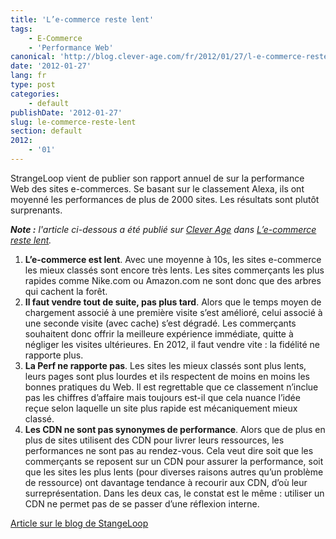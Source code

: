```yaml
---
title: 'L’e-commerce reste lent'
tags:
    - E-Commerce
    - 'Performance Web'
canonical: 'http://blog.clever-age.com/fr/2012/01/27/l-e-commerce-reste-lent/'
date: '2012-01-27'
lang: fr
type: post
categories:
    - default
publishDate: '2012-01-27'
slug: le-commerce-reste-lent
section: default
2012:
    - '01'
---
```


StrangeLoop vient de publier son rapport annuel de sur la performance Web des sites e-commerces. Se basant sur le classement Alexa, ils ont moyenné les performances de plus de 2000 sites. Les résultats sont plutôt surprenants.

<!--more-->

<em class="canonical">**Note&nbsp;:** l'article ci-dessous a été publié sur [Clever Age](http://www.clever-age.com/fr/) dans [L’e-commerce reste lent](http://blog.clever-age.com/fr/2012/01/27/l-e-commerce-reste-lent/).</em>

1. **L’e-commerce est lent**. Avec une moyenne à 10s, les sites e-commerce les mieux classés sont encore très lents. Les sites commerçants les plus rapides comme Nike.com ou Amazon.com ne sont donc que des arbres qui cachent la forêt.
2. **Il faut vendre tout de suite, pas plus tard**. Alors que le temps moyen de chargement associé à une première visite s’est amélioré, celui associé à une seconde visite (avec cache) s’est dégradé. Les commerçants souhaitent donc offrir la meilleure expérience immédiate, quitte à négliger les visites ultérieures. En 2012, il faut vendre vite : la fidélité ne rapporte plus.
3. **La Perf ne rapporte pas**. Les sites les mieux classés sont plus lents, leurs pages sont plus lourdes et ils respectent de moins en moins les bonnes pratiques du Web. Il est regrettable que ce classement n’inclue pas les chiffres d’affaire mais toujours est-il que cela nuance l’idée reçue selon laquelle un site plus rapide est mécaniquement mieux classé.
4. **Les CDN ne sont pas synonymes de performance**. Alors que de plus en plus de sites utilisent des CDN pour livrer leurs ressources, les performances ne sont pas au rendez-vous. Cela veut dire soit que les commerçants se reposent sur un CDN pour assurer la performance, soit que les sites les plus lents (pour diverses raisons autres qu’un problème de ressource) ont davantage tendance à recourir aux CDN, d’où leur surreprésentation. Dans les deux cas, le constat est le même : utiliser un CDN ne permet pas de se passer d’une réflexion interne.

[Article sur le blog de StangeLoop](http://www.radware.com/Products/FastView/?utm_source=strangeloop&amp;utm_medium=slforward&amp;utm_campaign=slmoving)
